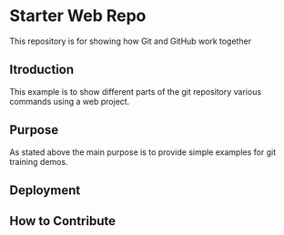 # Starter Web Repo

This repository is for showing how Git and GitHub work together

## Itroduction
This example is to show different parts of the git repository various commands using a web project. 
## Purpose

As stated above the main purpose is to provide simple examples for git training demos.

## Deployment

## How to Contribute